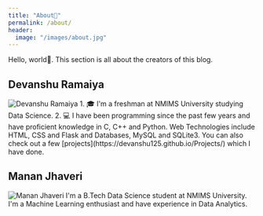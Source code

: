 ```yaml
---
title: "About👦"
permalink: /about/
header:
  image: "/images/about.jpg"
---
```


Hello, world👋. This section is all about the creators of this blog.

## Devanshu Ramaiya
<img src="{{ site.url }}{{ site.baseurl }}/images/devanshu.jpg" alt="Devanshu Ramaiya">
1. 🎓 I'm a freshman at NMIMS University studying Data Science.
2. 💻 I have been programming since the past few years and have proficient knowledge in
C, C++ and Python. Web Technologies include HTML, CSS and Flask and Databases, MySQL
and SQLite3. You can also check out a few [projects](https://devanshu125.github.io/Projects/) which I have done.


## Manan Jhaveri
<img src="{{ site.url }}{{ site.baseurl }}/images/manan.jpg" alt="Manan Jhaveri">
I'm a B.Tech Data Science student at NMIMS University. I'm a Machine Learning enthusiast and have experience in Data Analytics.
